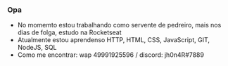 ### Opa
 - No momemto estou trabalhando como servente de pedreiro, mais nos dias de folga, estudo na Rocketseat
 - Atualmente estou aprendenso HTTP, HTML, CSS, JavaScript, GIT, NodeJS, SQL
 - Como me encontrar: wap 49991925596 / discord: jh0n4R#7889
